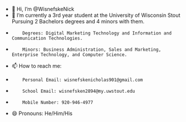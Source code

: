 - 👋 Hi, I’m @WisnefskeNick
- 🌱  I’m currently a 3rd year student at the University of Wisconsin Stout Pursuing 2 Bachelors degrees and 4 minors with them.
-         Degrees: Digital Marketing Technology and Information and Communication Technologies.
-         Minors: Business Administration, Sales and Marketing, Enterprise Technology, and Computer Science.
- 📫 How to reach me:
-         Personal Email: wisnefskenicholas901@gmail.com
-         School Email: wisnefsken2894@my.uwstout.edu
-         Mobile Number: 920-946-4977
- 😄 Pronouns: He/Him/His
